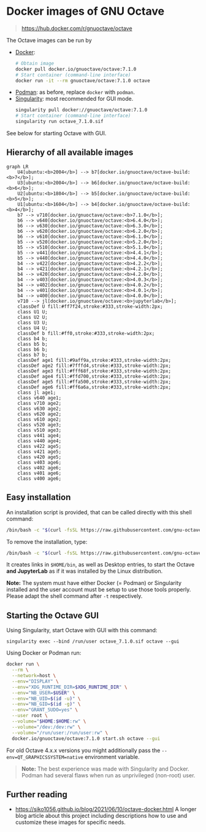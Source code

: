 # Docker images of GNU Octave

> https://hub.docker.com/r/gnuoctave/octave

The Octave images can be run by
- [Docker](https://www.docker.com/):
  ```sh
  # Obtain image
  docker pull docker.io/gnuoctave/octave:7.1.0
  # Start container (command-line interface)
  docker run -it --rm gnuoctave/octave:7.1.0 octave
  ```
- [Podman](https://podman.io/): as before, replace `docker` with `podman`.
- [Singularity](https://sylabs.io/singularity/): most recommended for GUI mode.
  ```sh
  singularity pull docker://gnuoctave/octave:7.1.0
  # Start container (command-line interface)
  singularity run octave_7.1.0.sif
  ```

See below for starting Octave with GUI.


## Hierarchy of all available images

```mermaid
graph LR
    U4[ubuntu:<b>2004</b>] --> b7[docker.io/gnuoctave/octave-build:<b>7</b>];
    U3[ubuntu:<b>2004</b>] --> b6[docker.io/gnuoctave/octave-build:<b>6</b>];
    U2[ubuntu:<b>1804</b>] --> b5[docker.io/gnuoctave/octave-build:<b>5</b>];
    U1[ubuntu:<b>1604</b>] --> b4[docker.io/gnuoctave/octave-build:<b>4</b>];
    b7 --> v710[docker.io/gnuoctave/octave:<b>7.1.0</b>];
    b6 --> v640[docker.io/gnuoctave/octave:<b>6.4.0</b>];
    b6 --> v630[docker.io/gnuoctave/octave:<b>6.3.0</b>];
    b6 --> v620[docker.io/gnuoctave/octave:<b>6.2.0</b>];
    b6 --> v610[docker.io/gnuoctave/octave:<b>6.1.0</b>];
    b5 --> v520[docker.io/gnuoctave/octave:<b>5.2.0</b>];
    b5 --> v510[docker.io/gnuoctave/octave:<b>5.1.0</b>];
    b5 --> v441[docker.io/gnuoctave/octave:<b>4.4.1</b>];
    b5 --> v440[docker.io/gnuoctave/octave:<b>4.4.0</b>];
    b4 --> v422[docker.io/gnuoctave/octave:<b>4.2.2</b>];
    b4 --> v421[docker.io/gnuoctave/octave:<b>4.2.1</b>];
    b4 --> v420[docker.io/gnuoctave/octave:<b>4.2.0</b>];
    b4 --> v403[docker.io/gnuoctave/octave:<b>4.0.3</b>];
    b4 --> v402[docker.io/gnuoctave/octave:<b>4.0.2</b>];
    b4 --> v401[docker.io/gnuoctave/octave:<b>4.0.1</b>];
    b4 --> v400[docker.io/gnuoctave/octave:<b>4.0.0</b>];
    v710 --> jl[docker.io/gnuoctave/octave:<b>jupyterlab</b>];
    classDef U fill:#ff7f24,stroke:#333,stroke-width:2px;
    class U1 U;
    class U2 U;
    class U3 U;
    class U4 U;
    classDef b fill:#ff0,stroke:#333,stroke-width:2px;
    class b4 b;
    class b5 b;
    class b6 b;
    class b7 b;
    classDef age1 fill:#9aff9a,stroke:#333,stroke-width:2px;
    classDef age2 fill:#7fffd4,stroke:#333,stroke-width:2px;
    classDef age3 fill:#fff68f,stroke:#333,stroke-width:2px;
    classDef age4 fill:#ffd700,stroke:#333,stroke-width:2px;
    classDef age5 fill:#ffa500,stroke:#333,stroke-width:2px;
    classDef age6 fill:#ff6a6a,stroke:#333,stroke-width:2px;
    class jl age1;
    class v640 age1;
    class v710 age2;
    class v630 age2;
    class v620 age2;
    class v610 age2;
    class v520 age3;
    class v510 age3;
    class v441 age4;
    class v440 age4;
    class v422 age5;
    class v421 age5;
    class v420 age5;
    class v403 age6;
    class v402 age6;
    class v401 age6;
    class v400 age6;
```

## Easy installation

An installation script is provided,
that can be called directly with this shell command:
```bash
/bin/bash -c "$(curl -fsSL https://raw.githubusercontent.com/gnu-octave/docker/main/install.sh)" install -t singularity
```
To remove the installation, type:
```bash
/bin/bash -c "$(curl -fsSL https://raw.githubusercontent.com/gnu-octave/docker/main/install.sh)" install -u -t singularity
```
It creates links in `$HOME/bin`,
as well as Desktop entries,
to start the Octave **and JupyterLab**
as if it was installed by the Linux distribution.

**Note:** The system must have either Docker (= Podman) or Singularity
installed and the user account must be setup to use those tools properly.
Please adapt the shell command after `-t` respectively.


## Starting the Octave GUI

Using Singularity, start Octave with GUI with this command:
```
singularity exec --bind /run/user octave_7.1.0.sif octave --gui
```

Using Docker or Podman run:
```sh
docker run \
  --rm \
  --network=host \
  --env="DISPLAY" \
  --env="XDG_RUNTIME_DIR=$XDG_RUNTIME_DIR" \
  --env="NB_USER=$USER" \
  --env="NB_UID=$(id -u)" \
  --env="NB_GID=$(id -g)" \
  --env="GRANT_SUDO=yes" \
  --user root \
  --volume="$HOME:$HOME:rw" \
  --volume="/dev:/dev:rw" \
  --volume="/run/user:/run/user:rw" \
  docker.io/gnuoctave/octave:7.1.0 start.sh octave --gui
```

For old Octave 4.x.x versions you might additionally pass the
`--env=QT_GRAPHICSSYSTEM=native` environment variable.

> **Note:** The best experience was made with Singularity and Docker.
> Podman had several flaws when run as unprivileged (non-root) user.


## Further reading

- <https://siko1056.github.io/blog/2021/06/10/octave-docker.html>
  A longer blog article about this project including descriptions how to use
  and customize these images for specific needs.
